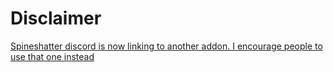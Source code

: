 # Disclaimer
[Spineshatter discord is now linking to another addon. I encourage people to use that one instead](https://github.com/Spine-Scambuster/Scambuster-Spineshatter)
